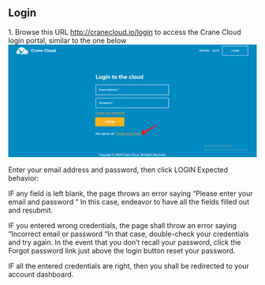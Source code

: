 ## Login
1\. Browse this URL http://cranecloud.io/login to access the Crane Cloud login portal, similar to the one below
![](../img/login.png)

Enter your email address and password, then  click LOGIN Expected behavior:

IF any field is left blank, the page throws an error saying “Please enter your email and password “ In this case, endeavor to have all the fields filled out and resubmit.

IF you entered wrong credentials, the page shall throw an error saying “Incorrect email or password “In that case, double-check your credentials and try again.  In the event that you don’t recall your password, click the Forgot password link just above the login button reset your password.

IF all the entered credentials are right, then you shall be redirected to your account dashboard.